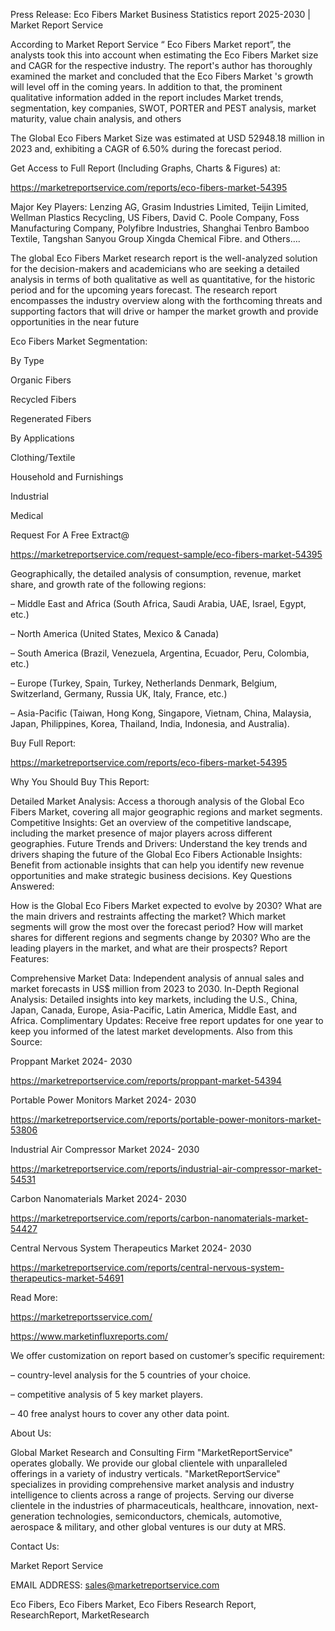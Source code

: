 Press Release: Eco Fibers Market Business Statistics report 2025-2030 | Market Report Service

According to Market Report Service “ Eco Fibers Market report”, the analysts took this into account when estimating the Eco Fibers Market size and CAGR for the respective industry. The report's author has thoroughly examined the market and concluded that the Eco Fibers Market 's growth will level off in the coming years. In addition to that, the prominent qualitative information added in the report includes Market trends, segmentation, key companies, SWOT, PORTER and PEST analysis, market maturity, value chain analysis, and others

The Global Eco Fibers Market Size was estimated at USD 52948.18 million in 2023 and, exhibiting a CAGR of 6.50% during the forecast period.

Get Access to Full Report (Including Graphs, Charts & Figures) at:

https://marketreportservice.com/reports/eco-fibers-market-54395

Major Key Players: Lenzing AG, Grasim Industries Limited, Teijin Limited, Wellman Plastics Recycling, US Fibers, David C. Poole Company, Foss Manufacturing Company, Polyfibre Industries, Shanghai Tenbro Bamboo Textile, Tangshan Sanyou Group Xingda Chemical Fibre. and Others….

The global Eco Fibers Market research report is the well-analyzed solution for the decision-makers and academicians who are seeking a detailed analysis in terms of both qualitative as well as quantitative, for the historic period and for the upcoming years forecast. The research report encompasses the industry overview along with the forthcoming threats and supporting factors that will drive or hamper the market growth and provide opportunities in the near future

Eco Fibers Market Segmentation:

By Type

Organic Fibers

Recycled Fibers

Regenerated Fibers

By Applications

Clothing/Textile

Household and Furnishings

Industrial

Medical

Request For A Free Extract@

https://marketreportservice.com/request-sample/eco-fibers-market-54395

Geographically, the detailed analysis of consumption, revenue, market share, and growth rate of the following regions:

– Middle East and Africa (South Africa, Saudi Arabia, UAE, Israel, Egypt, etc.)

– North America (United States, Mexico & Canada)

– South America (Brazil, Venezuela, Argentina, Ecuador, Peru, Colombia, etc.)

– Europe (Turkey, Spain, Turkey, Netherlands Denmark, Belgium, Switzerland, Germany, Russia UK, Italy, France, etc.)

– Asia-Pacific (Taiwan, Hong Kong, Singapore, Vietnam, China, Malaysia, Japan, Philippines, Korea, Thailand, India, Indonesia, and Australia).

Buy Full Report:

https://marketreportservice.com/reports/eco-fibers-market-54395

Why You Should Buy This Report:

Detailed Market Analysis: Access a thorough analysis of the Global Eco Fibers Market, covering all major geographic regions and market segments.
Competitive Insights: Get an overview of the competitive landscape, including the market presence of major players across different geographies.
Future Trends and Drivers: Understand the key trends and drivers shaping the future of the Global Eco Fibers
Actionable Insights: Benefit from actionable insights that can help you identify new revenue opportunities and make strategic business decisions.
Key Questions Answered:

How is the Global Eco Fibers Market expected to evolve by 2030?
What are the main drivers and restraints affecting the market?
Which market segments will grow the most over the forecast period?
How will market shares for different regions and segments change by 2030?
Who are the leading players in the market, and what are their prospects?
Report Features:

Comprehensive Market Data: Independent analysis of annual sales and market forecasts in US$ million from 2023 to 2030.
In-Depth Regional Analysis: Detailed insights into key markets, including the U.S., China, Japan, Canada, Europe, Asia-Pacific, Latin America, Middle East, and Africa.
Complimentary Updates: Receive free report updates for one year to keep you informed of the latest market developments.
Also from this Source:

Proppant Market 2024- 2030

https://marketreportservice.com/reports/proppant-market-54394

Portable Power Monitors Market 2024- 2030

https://marketreportservice.com/reports/portable-power-monitors-market-53806

Industrial Air Compressor Market 2024- 2030

https://marketreportservice.com/reports/industrial-air-compressor-market-54531

Carbon Nanomaterials Market 2024- 2030

https://marketreportservice.com/reports/carbon-nanomaterials-market-54427

Central Nervous System Therapeutics Market 2024- 2030

https://marketreportservice.com/reports/central-nervous-system-therapeutics-market-54691

Read More:

https://marketreportsservice.com/

https://www.marketinfluxreports.com/

We offer customization on report based on customer’s specific requirement:

– country-level analysis for the 5 countries of your choice.

– competitive analysis of 5 key market players.

– 40 free analyst hours to cover any other data point.

About Us:

Global Market Research and Consulting Firm "MarketReportService" operates globally. We provide our global clientele with unparalleled offerings in a variety of industry verticals. "MarketReportService" specializes in providing comprehensive market analysis and industry intelligence to clients across a range of projects. Serving our diverse clientele in the industries of pharmaceuticals, healthcare, innovation, next-generation technologies, semiconductors, chemicals, automotive, aerospace & military, and other global ventures is our duty at MRS.

Contact Us:

Market Report Service

 

EMAIL ADDRESS: sales@marketreportservice.com

Eco Fibers, Eco Fibers Market, Eco Fibers Research Report, ResearchReport, MarketResearch

